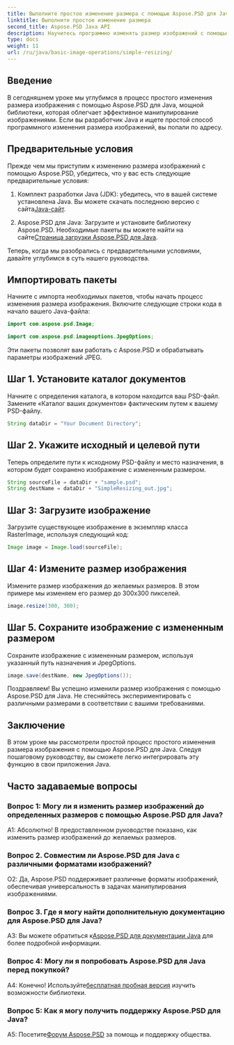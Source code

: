 ```yaml
---
title: Выполните простое изменение размера с помощью Aspose.PSD для Java
linktitle: Выполните простое изменение размера
second_title: Aspose.PSD Java API
description: Научитесь программно изменять размер изображений с помощью Aspose.PSD для Java. Следуйте нашему пошаговому руководству для эффективного манипулирования изображениями.
type: docs
weight: 11
url: /ru/java/basic-image-operations/simple-resizing/
---
```

## Введение

В сегодняшнем уроке мы углубимся в процесс простого изменения размера изображения с помощью Aspose.PSD для Java, мощной библиотеки, которая облегчает эффективное манипулирование изображениями. Если вы разработчик Java и ищете простой способ программного изменения размера изображений, вы попали по адресу.

## Предварительные условия

Прежде чем мы приступим к изменению размера изображений с помощью Aspose.PSD, убедитесь, что у вас есть следующие предварительные условия:

1. Комплект разработки Java (JDK): убедитесь, что в вашей системе установлена Java. Вы можете скачать последнюю версию с сайта[Java-сайт](https://www.oracle.com/java/).

2.  Aspose.PSD для Java: Загрузите и установите библиотеку Aspose.PSD. Необходимые пакеты вы можете найти на сайте[Страница загрузки Aspose.PSD для Java](https://releases.aspose.com/psd/java/).

Теперь, когда мы разобрались с предварительными условиями, давайте углубимся в суть нашего руководства.

## Импортировать пакеты

Начните с импорта необходимых пакетов, чтобы начать процесс изменения размера изображения. Включите следующие строки кода в начало вашего Java-файла:

```java
import com.aspose.psd.Image;

import com.aspose.psd.imageoptions.JpegOptions;
```

Эти пакеты позволят вам работать с Aspose.PSD и обрабатывать параметры изображений JPEG.

## Шаг 1. Установите каталог документов

Начните с определения каталога, в котором находится ваш PSD-файл. Замените «Каталог ваших документов» фактическим путем к вашему PSD-файлу.

```java
String dataDir = "Your Document Directory";
```

## Шаг 2. Укажите исходный и целевой пути

Теперь определите пути к исходному PSD-файлу и место назначения, в котором будет сохранено изображение с измененным размером.

```java
String sourceFile = dataDir + "sample.psd";
String destName = dataDir + "SimpleResizing_out.jpg";
```

## Шаг 3: Загрузите изображение

Загрузите существующее изображение в экземпляр класса RasterImage, используя следующий код:

```java
Image image = Image.load(sourceFile);
```

## Шаг 4: Измените размер изображения

Измените размер изображения до желаемых размеров. В этом примере мы изменяем его размер до 300x300 пикселей.

```java
image.resize(300, 300);
```

## Шаг 5. Сохраните изображение с измененным размером

Сохраните изображение с измененным размером, используя указанный путь назначения и JpegOptions.

```java
image.save(destName, new JpegOptions());
```

Поздравляем! Вы успешно изменили размер изображения с помощью Aspose.PSD для Java. Не стесняйтесь экспериментировать с различными размерами в соответствии с вашими требованиями.

## Заключение

В этом уроке мы рассмотрели простой процесс простого изменения размера изображения с помощью Aspose.PSD для Java. Следуя пошаговому руководству, вы сможете легко интегрировать эту функцию в свои приложения Java.

## Часто задаваемые вопросы

### Вопрос 1: Могу ли я изменить размер изображений до определенных размеров с помощью Aspose.PSD для Java?

А1: Абсолютно! В предоставленном руководстве показано, как изменить размер изображений до желаемых размеров.

### Вопрос 2. Совместим ли Aspose.PSD для Java с различными форматами изображений?

О2: Да, Aspose.PSD поддерживает различные форматы изображений, обеспечивая универсальность в задачах манипулирования изображениями.

### Вопрос 3. Где я могу найти дополнительную документацию для Aspose.PSD для Java?

 A3: Вы можете обратиться к[Aspose.PSD для документации Java](https://reference.aspose.com/psd/java/) для более подробной информации.

### Вопрос 4: Могу ли я попробовать Aspose.PSD для Java перед покупкой?

 А4: Конечно! Используйте[бесплатная пробная версия](https://releases.aspose.com/) изучить возможности библиотеки.

### Вопрос 5: Как я могу получить поддержку Aspose.PSD для Java?

 A5: Посетите[Форум Aspose.PSD](https://forum.aspose.com/c/psd/34) за помощь и поддержку общества.